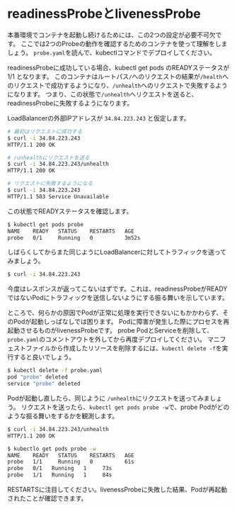 # readinessProbeとlivenessProbe

本番環境でコンテナを起動し続けるためには、この2つの設定が必要不可欠です。
ここでは2つのProbeの動作を確認するためのコンテナを使って理解をしましょう。
`probe.yaml`を読んで、kubectlコマンドでデプロイしてください。

readinessProbeに成功している場合、kubectl get pods のREADYステータスが 1/1 となります。
このコンテナはルートパス`/`へのリクエストの結果が`/health`へのリクエストで成功するようになり、`/unhealth`へのリクエストで失敗するようになります。
つまり、この状態で`/unhealth`へリクエストを送ると、readinessProbeに失敗するようになります。

LoadBalancerの外部IPアドレスが `34.84.223.243` と仮定します。

```sh
# 最初はリクエストに成功する
$ curl -i 34.84.223.243
HTTP/1.1 200 OK

# /unhealthにリクエストを送る
$ curl -i 34.84.223.243/unhealth
HTTP/1.1 200 OK

# リクエストに失敗するようになる
$ curl -i 34.84.223.243
HTTP/1.1 503 Service Unavailable
```

この状態でREADYステータスを確認します。

```sh
$ kubectl get pods probe
NAME    READY   STATUS    RESTARTS   AGE
probe   0/1     Running   0          3m52s
```

しばらくしてからまた同じようにLoadBalancerに対してトラフィックを送ってみましょう。

```sh
$ curl -i 34.84.223.243
```

今度はレスポンスが返ってこないはずです。これは、readinessProbeがREADYではないPodにトラフィックを送信しないようにする振る舞いを示しています。

ところで、何らかの原因でPodが正常に処理を実行できないにもかかわらず、そのPodが起動しっぱなしでは困ります。
Podに障害が発生した際にプロセスを再起動させるものがlivenessProbeです。
probe PodとServiceを削除して、`probe.yaml`のコメントアウトを外してから再度デプロイしてください。
マニフェストファイルから作成したリソースを削除するには、`kubectl delete -f`を実行すると良いでしょう。

```sh
$ kubectl delete -f probe.yaml
pod "probe" deleted
service "probe" deleted
```

Podが起動し直したら、同じように `/unhealth`にリクエストを送ってみましょう。
リクエストを送ったら、`kubectl get pods probe -w`で、probe Podがどのような振る舞いをするかを観測します。

```sh
$ curl -i 34.84.223.243/unhealth
HTTP/1.1 200 OK

$ kubectlo get pods probe -w
NAME    READY   STATUS    RESTARTS   AGE
probe   1/1     Running   0          61s
probe   0/1   Running   1     73s
probe   1/1   Running   1     84s
```

RESTARTSに注目してください。livenessProbeに失敗した結果、Podが再起動されたことが確認できます。
